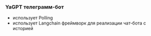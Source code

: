 ### YaGPT телеграмм-бот 
- использует Polling
- использует Langchain фреймворк для реализации чат-бота с историей
